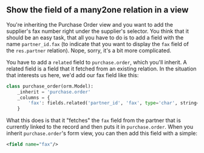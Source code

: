 Show the field of a many2one relation in a view
---

You're inheriting the Purchase Order view and you want to add the supplier's fax number right under
the supplier's selector. You think that it should be an easy task, that all you have to do is to add
a field with the name `partner_id.fax` (to indicate that you want to display the `fax` field of the
`res.partner` relation). Nope, sorry, it's a bit more complicated.

You have to add a `related` field to `purchase.order`, which you'll inherit. A related field is a
field that it fetched from an existing relation. In the situation that interests us here, we'd add
our fax field like this:

```python
class purchase_order(orm.Model):
    _inherit = 'purchase.order'
    _columns = {
        'fax': fields.related('partner_id', 'fax', type='char', string='Fax', readonly=True),
    }
```

What this does is that it "fetches" the `fax` field from the partner that is currently linked to
the record and then puts it in `purchase.order`. When you inherit `purchase.order`'s form view, you
can then add this field with a simple:

```xml
<field name="fax"/>
```

